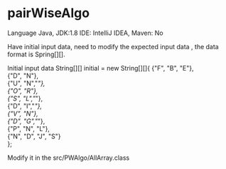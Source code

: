 # pairWiseAlgo

Language Java, JDK:1.8   IDE: IntelliJ IDEA,   Maven: No

Have initial input data, need to modify the expected input data , the data format is Spring[][].

Initial input data String[][] initial = new String[][]{
        {"F", "B", "E"},            
        {"D", "N"},                 
        {"U", "N","_"},             
        {"O", "R"},                 
        {"S", "L","_"},             
        {"D", "I","_"},             
        {"V", "N"},                 
        {"D", "G","_"},             
        {"P", "N", "L"},            
        {"N", "D", "J", "S"}        
};    

Modify it in the src/PWAlgo/AllArray.class

